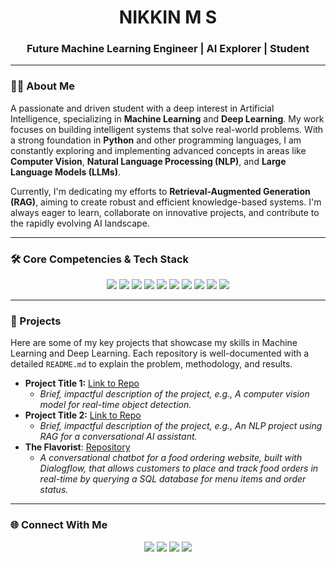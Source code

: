 <h1 align="center"> NIKKIN M S </h1>
<h3 align="center">Future Machine Learning Engineer | AI Explorer | Student</h3>

---

### 👨‍💻 About Me

A passionate and driven student with a deep interest in Artificial Intelligence, specializing in **Machine Learning** and **Deep Learning**. My work focuses on building intelligent systems that solve real-world problems. With a strong foundation in **Python** and other programming languages, I am constantly exploring and implementing advanced concepts in areas like **Computer Vision**, **Natural Language Processing (NLP)**, and **Large Language Models (LLMs)**.

Currently, I'm dedicating my efforts to **Retrieval-Augmented Generation (RAG)**, aiming to create robust and efficient knowledge-based systems. I'm always eager to learn, collaborate on innovative projects, and contribute to the rapidly evolving AI landscape.

---

### 🛠️ Core Competencies & Tech Stack
<p align="center">
  <img src="https://img.shields.io/badge/Python-3776AB?style=for-the-badge&logo=python&logoColor=white"/>
  <img src="https://img.shields.io/badge/scikit--learn-F7931E?style=for-the-badge&logo=scikit-learn&logoColor=white"/>
  <img src="https://img.shields.io/badge/TensorFlow-FF6F00?style=for-the-badge&logo=tensorflow&logoColor=white"/>
  <img src="https://img.shields.io/badge/PyTorch-EE4C2C?style=for-the-badge&logo=pytorch&logoColor=white"/>
  <img src="https://img.shields.io/badge/Hugging%20Face-FFD046?style=for-the-badge&logo=huggingface&logoColor=black"/>
  <img src="https://img.shields.io/badge/Keras-D00000?style=for-the-badge&logo=keras&logoColor=white"/>
  <img src="https://img.shields.io/badge/Pandas-150458?style=for-the-badge&logo=pandas&logoColor=white"/>
  <img src="https://img.shields.io/badge/Numpy-013243?style=for-the-badge&logo=numpy&logoColor=white"/>
  <img src="https://img.shields.io/badge/OpenCV-5C3EE8?style=for-the-badge&logo=opencv&logoColor=white"/>
  <img src="https://img.shields.io/badge/Git-F05032?style=for-the-badge&logo=git&logoColor=white"/>
  
</p>

---

### 🚀 Projects
Here are some of my key projects that showcase my skills in Machine Learning and Deep Learning. Each repository is well-documented with a detailed `README.md` to explain the problem, methodology, and results.

- **Project Title 1:** [Link to Repo](https://github.com/NikkIN08/Your-First-Project)
  - _Brief, impactful description of the project, e.g., A computer vision model for real-time object detection._
- **Project Title 2:** [Link to Repo](https://github.com/NikkIN08/Your-Second-Project)
  - _Brief, impactful description of the project, e.g., An NLP project using RAG for a conversational AI assistant._
- **The Flavorist**: [Repository](https://github.com/Nikkin08/The-Flavorist)
  - _A conversational chatbot for a food ordering website, built with Dialogflow, that allows customers to place and track food orders in real-time by querying a SQL database for menu items and order status._

---


### 🌐 Connect With Me
<p align="center">
  <a href="mailto:nikkin.msn@gmail.com"><img src="https://img.shields.io/badge/Email-EA4335?style=for-the-badge&logo=gmail&logoColor=white"/></a>
  <a href="https://www.linkedin.com/in/nikkin-m-s"><img src="https://img.shields.io/badge/LinkedIn-0077b5?style=for-the-badge&logo=linkedin&logoColor=white"/></a>
  <a href="https://www.instagram.com/nik_.in"><img src="https://img.shields.io/badge/Instagram-E4405F?style=for-the-badge&logo=instagram&logoColor=white"/></a>
  <a href="https://www.reddit.com/u/nik_in"><img src="https://img.shields.io/badge/Reddit-FF4500?style=for-the-badge&logo=reddit&logoColor=white"/></a>
</p>
